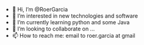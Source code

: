 - 👋 Hi, I’m @RoerGarcia
- 👀 I’m interested in new technologies and software
- 🌱 I’m currently learning python and some Java
- 💞️ I’m looking to collaborate on ...
- 📫 How to reach me: email to roer.garcia at gmail

<!---
RoerGarcia/RoerGarcia is a ✨ special ✨ repository because its `README.md` (this file) appears on your GitHub profile.
You can click the Preview link to take a look at your changes.
--->
